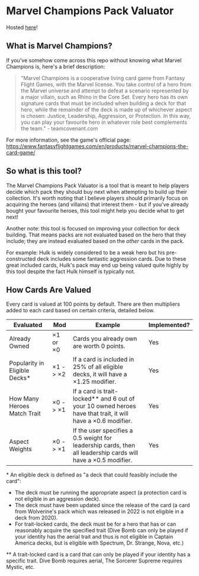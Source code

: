 # Marvel Champions Pack Valuator

Hosted [here](https://marchampsvalue.com)!

## What is Marvel Champions?

If you've somehow come across this repo without knowing what Marvel Champions is, here's a brief description:

> "Marvel Champions is a cooperative living card game from Fantasy Flight Games, with the Marvel license. You take control of a hero from the Marvel universe and attempt to defeat a scenario represented by a major villain, such as Rhino in the Core Set. Every hero has its own signature cards that must be included when building a deck for that hero, while the remainder of the deck is made up of whichever aspect is chosen: Justice, Leadership, Aggression, or Protection. In this way, you can play your favourite hero in whatever role best complements the team." - teamcovenant.com

For more information, see the game's official page: https://www.fantasyflightgames.com/en/products/marvel-champions-the-card-game/

## So what is this tool?

The Marvel Champions Pack Valuator is a tool that is meant to help players decide which pack they should buy next when attempting to build up their collection. It's worth noting that I believe players should primarily focus on acquiring the heroes (and villains) that interest them - but if you've already bought your favourite heroes, this tool might help you decide what to get next!

Another note: this tool is focused on improving your collection for deck building. That means packs are not evaluated based on the hero that they include; they are instead evaluated based on the *other* cards in the pack. 

For example: Hulk is widely considered to be a weak hero but his pre-constructed deck includes some fantastic aggression cards. Due to these great included cards, Hulk's pack may end up being valued quite highly by this tool despite the fact Hulk himself is typically not.

## How Cards Are Valued

Every card is valued at 100 points by default. There are then multipliers added to each card based on certain criteria, detailed below.

| Evaluated | Mod | Example | Implemented? |
| --- | --- | --- | --- |
| Already Owned | ×1 or ×0 | Cards you already own are worth 0 points. | Yes |
| Popularity in Eligible Decks* | ×1 -> ×2 | If a card is included in 25% of all eligible decks, it will have a ×1.25 modifier. | Yes |
| How Many Heroes Match Trait | ×0 -> ×1 | If a card is trait-locked** and 6 out of your 10 owned heroes have that trait, it will have a ×0.6 modifier. | Yes |
| Aspect Weights | ×0 -> ×1 | If the user specifies a 0.5 weight for leadership cards, then all leadership cards will have a ×0.5 modifier. | Yes |

\* An eligible deck is defined as "a deck that could feasibly include the card":
- The deck must be running the appropriate aspect (a protection card is not eligible in an aggression deck).
- The deck must have been updated since the release of the card (a card from Wolverine's pack which was released in 2022 is not eligible in a deck from 2020).
- For trait-locked cards, the deck must be for a hero that has or can reasonably acquire the specified trait (Dive Bomb can only be played if your identity has the aerial trait and thus is not eligible in Captain America decks, but is eligible with Spectrum, Dr. Strange, Nova, etc.)

\*\* A trait-locked card is a card that can only be played if your identity has a specific trait. Dive Bomb requires aerial, The Sorcerer Supreme requires Mystic, etc.
